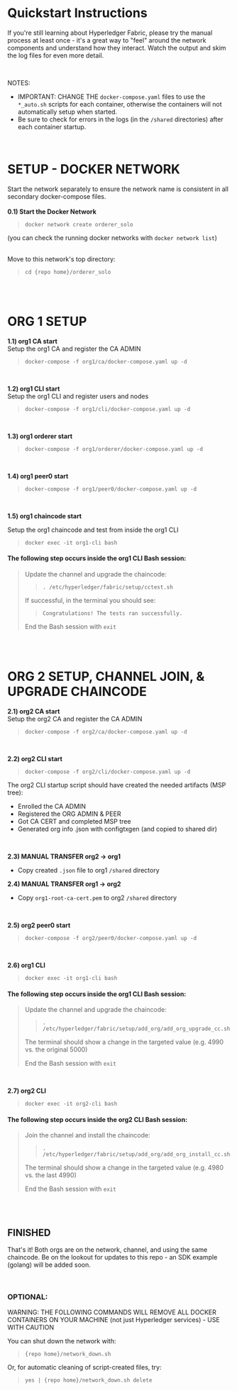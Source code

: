 # Quickstart Instructions

If you're still learning about Hyperledger Fabric, please try the manual process at least once - it's a great way to "feel" around the network components and understand how they interact.  Watch the output and skim the log files for even more detail.

<br>

NOTES:
- IMPORTANT: CHANGE THE `docker-compose.yaml` files to use the `*_auto.sh` scripts for each container, otherwise the containers will not automatically setup when started.
- Be sure to check for errors in the logs (in the `/shared` directories) after each container startup.

<br>

# SETUP - DOCKER NETWORK
Start the network separately to ensure the network name is consistent in all secondary docker-compose files.
<br>
<br>**0.1) Start the Docker Network**
>`docker network create orderer_solo`

(you can check the running docker networks with `docker network list`)

<br>Move to this network's top directory:
>`cd {repo home}/orderer_solo`

<br>
<br>

# ORG 1 SETUP
**1.1) org1 CA start**
<br>Setup the org1 CA and register the CA ADMIN
>`docker-compose -f org1/ca/docker-compose.yaml up -d`

<br>

**1.2) org1 CLI start**
<br>Setup the org1 CLI and register users and nodes
>`docker-compose -f org1/cli/docker-compose.yaml up -d`

<br>

**1.3) org1 orderer start**
>`docker-compose -f org1/orderer/docker-compose.yaml up -d`

<br>

**1.4) org1 peer0 start**
>`docker-compose -f org1/peer0/docker-compose.yaml up -d`

<br>

**1.5) org1 chaincode start**

Setup the org1 chaincode and test from inside the org1 CLI
>`docker exec -it org1-cli bash`

#### The following step occurs inside the org1 CLI Bash session:
>Update the channel and upgrade the chaincode:
>>`. /etc/hyperledger/fabric/setup/cctest.sh`
>
>If successful, in the terminal you should see:
>>`Congratulations! The tests ran successfully.`
>
>End the Bash session with `exit`

<br>
<br>

# ORG 2 SETUP, CHANNEL JOIN, & UPGRADE CHAINCODE
**2.1) org2 CA start**
<br>Setup the org2 CA and register the CA ADMIN
>`docker-compose -f org2/ca/docker-compose.yaml up -d`

<br>

**2.2) org2 CLI start**
>`docker-compose -f org2/cli/docker-compose.yaml up -d`

The org2 CLI startup script should have created the needed artifacts (MSP tree):
-  Enrolled the CA ADMIN
-  Registered the ORG ADMIN & PEER
-  Got CA CERT and completed MSP tree
-  Generated org info .json with configtxgen (and copied to shared dir)

<br>

**2.3) MANUAL TRANSFER org2 -> org1**
- Copy created `.json` file to org1 `/shared` directory

**2.4) MANUAL TRANSFER org1 -> org2**
- Copy `org1-root-ca-cert.pem` to org2 `/shared` directory

<br>

**2.5) org2 peer0 start**
>`docker-compose -f org2/peer0/docker-compose.yaml up -d`

<br>

**2.6) org1 CLI**
>`docker exec -it org1-cli bash`

#### The following step occurs inside the org1 CLI Bash session:
>Update the channel and upgrade the chaincode:
>>`. /etc/hyperledger/fabric/setup/add_org/add_org_upgrade_cc.sh`
>
>The terminal should show a change in the targeted value (e.g. 4990 vs. the original 5000)
>
>End the Bash session with `exit`

<br>

**2.7) org2 CLI**
>`docker exec -it org2-cli bash`

#### The following step occurs inside the org2 CLI Bash session:
>Join the channel and install the chaincode:
>>`. /etc/hyperledger/fabric/setup/add_org/add_org_install_cc.sh`
>
>The terminal should show a change in the targeted value (e.g. 4980 vs. the last 4990)
>
>End the Bash session with `exit`

<br>
<br>

## FINISHED
That's it!  Both orgs are on the network, channel, and using the same chaincode.  Be on the lookout for updates to this repo - an SDK example (golang) will be added soon.

<br>

### OPTIONAL:

WARNING: THE FOLLOWING COMMANDS WILL REMOVE ALL DOCKER CONTAINERS ON YOUR MACHINE (not just Hyperledger services) - USE WITH CAUTION

You can shut down the network with:
>`{repo home}/network_down.sh`

Or, for automatic cleaning of script-created files, try:
>`yes | {repo home}/network_down.sh delete`